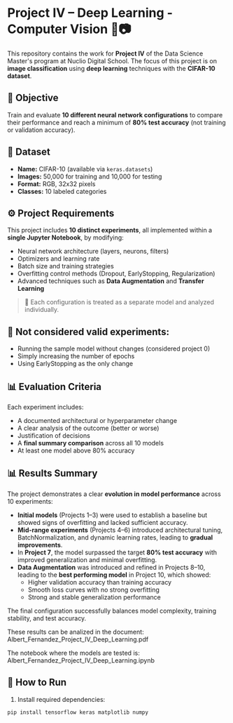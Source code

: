 # Project IV – Deep Learning - Computer Vision 🧠📷

This repository contains the work for **Project IV** of the Data Science Master's program at Nuclio Digital School. The focus of this project is on **image classification** using **deep learning** techniques with the **CIFAR-10 dataset**.

## 🎯 Objective

Train and evaluate **10 different neural network configurations** to compare their performance and reach a minimum of **80% test accuracy** (not training or validation accuracy).

## 📂 Dataset

- **Name:** CIFAR-10 (available via `keras.datasets`)
- **Images:** 50,000 for training and 10,000 for testing
- **Format:** RGB, 32x32 pixels
- **Classes:** 10 labeled categories

## ⚙️ Project Requirements

This project includes **10 distinct experiments**, all implemented within a **single Jupyter Notebook**, by modifying:

- Neural network architecture (layers, neurons, filters)
- Optimizers and learning rate
- Batch size and training strategies
- Overfitting control methods (Dropout, EarlyStopping, Regularization)
- Advanced techniques such as **Data Augmentation** and **Transfer Learning**

> 🔸 Each configuration is treated as a separate model and analyzed individually.

## 🚫 Not considered valid experiments:

- Running the sample model without changes (considered project 0)
- Simply increasing the number of epochs
- Using EarlyStopping as the only change

## 📊 Evaluation Criteria

Each experiment includes:

- A documented architectural or hyperparameter change
- A clear analysis of the outcome (better or worse)
- Justification of decisions
- A **final summary comparison** across all 10 models
- At least one model above 80% accuracy

## 📊 Results Summary

The project demonstrates a clear **evolution in model performance** across 10 experiments:

- **Initial models** (Projects 1–3) were used to establish a baseline but showed signs of overfitting and lacked sufficient accuracy.
- **Mid-range experiments** (Projects 4–6) introduced architectural tuning, BatchNormalization, and dynamic learning rates, leading to **gradual improvements**.
- In **Project 7**, the model surpassed the target **80% test accuracy** with improved generalization and minimal overfitting.
- **Data Augmentation** was introduced and refined in Projects 8–10, leading to the **best performing model** in Project 10, which showed:
  - Higher validation accuracy than training accuracy
  - Smooth loss curves with no strong overfitting
  - Strong and stable generalization performance

The final configuration successfully balances model complexity, training stability, and test accuracy.

These results can be analized in the document: Albert_Fernandez_Project_IV_Deep_Learning.pdf

The notebook where the models are tested is: Albert_Fernandez_Project_IV_Deep_Learning.ipynb

## 🚀 How to Run

1. Install required dependencies:

```bash
pip install tensorflow keras matplotlib numpy
